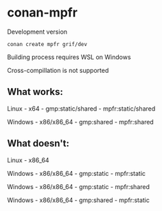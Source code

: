 # conan-mpfr

Development version

`conan create mpfr grif/dev`

Building process requires WSL on Windows

Cross-compillation is not supported

## What works:
Linux - x64 - gmp:static/shared - mpfr:static/shared

Windows - x86/x86_64 - gmp:shared - mpfr:shared

## What doesn't:
Linux - x86_64

Windows - x86/x86_64 - gmp:static - mpfr:static

Windows - x86/x86_64 - gmp:static - mpfr:shared

Windows - x86/x86_64 - gmp:shared - mpfr:static
